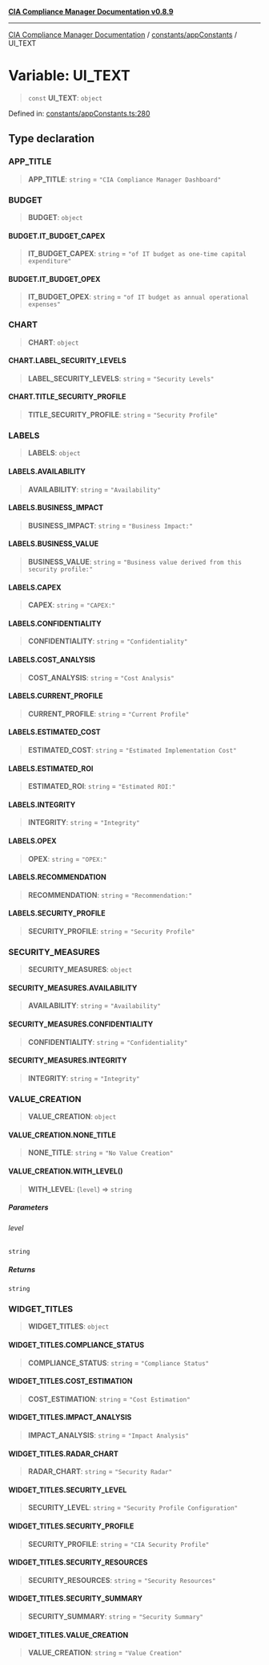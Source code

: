 [**CIA Compliance Manager Documentation v0.8.9**](../../../README.md)

***

[CIA Compliance Manager Documentation](../../../modules.md) / [constants/appConstants](../README.md) / UI\_TEXT

# Variable: UI\_TEXT

> `const` **UI\_TEXT**: `object`

Defined in: [constants/appConstants.ts:280](https://github.com/Hack23/cia-compliance-manager/blob/e1ae27dd41c4ccea8a13cdec993022242a97dce3/src/constants/appConstants.ts#L280)

## Type declaration

### APP\_TITLE

> **APP\_TITLE**: `string` = `"CIA Compliance Manager Dashboard"`

### BUDGET

> **BUDGET**: `object`

#### BUDGET.IT\_BUDGET\_CAPEX

> **IT\_BUDGET\_CAPEX**: `string` = `"of IT budget as one-time capital expenditure"`

#### BUDGET.IT\_BUDGET\_OPEX

> **IT\_BUDGET\_OPEX**: `string` = `"of IT budget as annual operational expenses"`

### CHART

> **CHART**: `object`

#### CHART.LABEL\_SECURITY\_LEVELS

> **LABEL\_SECURITY\_LEVELS**: `string` = `"Security Levels"`

#### CHART.TITLE\_SECURITY\_PROFILE

> **TITLE\_SECURITY\_PROFILE**: `string` = `"Security Profile"`

### LABELS

> **LABELS**: `object`

#### LABELS.AVAILABILITY

> **AVAILABILITY**: `string` = `"Availability"`

#### LABELS.BUSINESS\_IMPACT

> **BUSINESS\_IMPACT**: `string` = `"Business Impact:"`

#### LABELS.BUSINESS\_VALUE

> **BUSINESS\_VALUE**: `string` = `"Business value derived from this security profile:"`

#### LABELS.CAPEX

> **CAPEX**: `string` = `"CAPEX:"`

#### LABELS.CONFIDENTIALITY

> **CONFIDENTIALITY**: `string` = `"Confidentiality"`

#### LABELS.COST\_ANALYSIS

> **COST\_ANALYSIS**: `string` = `"Cost Analysis"`

#### LABELS.CURRENT\_PROFILE

> **CURRENT\_PROFILE**: `string` = `"Current Profile"`

#### LABELS.ESTIMATED\_COST

> **ESTIMATED\_COST**: `string` = `"Estimated Implementation Cost"`

#### LABELS.ESTIMATED\_ROI

> **ESTIMATED\_ROI**: `string` = `"Estimated ROI:"`

#### LABELS.INTEGRITY

> **INTEGRITY**: `string` = `"Integrity"`

#### LABELS.OPEX

> **OPEX**: `string` = `"OPEX:"`

#### LABELS.RECOMMENDATION

> **RECOMMENDATION**: `string` = `"Recommendation:"`

#### LABELS.SECURITY\_PROFILE

> **SECURITY\_PROFILE**: `string` = `"Security Profile"`

### SECURITY\_MEASURES

> **SECURITY\_MEASURES**: `object`

#### SECURITY\_MEASURES.AVAILABILITY

> **AVAILABILITY**: `string` = `"Availability"`

#### SECURITY\_MEASURES.CONFIDENTIALITY

> **CONFIDENTIALITY**: `string` = `"Confidentiality"`

#### SECURITY\_MEASURES.INTEGRITY

> **INTEGRITY**: `string` = `"Integrity"`

### VALUE\_CREATION

> **VALUE\_CREATION**: `object`

#### VALUE\_CREATION.NONE\_TITLE

> **NONE\_TITLE**: `string` = `"No Value Creation"`

#### VALUE\_CREATION.WITH\_LEVEL()

> **WITH\_LEVEL**: (`level`) => `string`

##### Parameters

###### level

`string`

##### Returns

`string`

### WIDGET\_TITLES

> **WIDGET\_TITLES**: `object`

#### WIDGET\_TITLES.COMPLIANCE\_STATUS

> **COMPLIANCE\_STATUS**: `string` = `"Compliance Status"`

#### WIDGET\_TITLES.COST\_ESTIMATION

> **COST\_ESTIMATION**: `string` = `"Cost Estimation"`

#### WIDGET\_TITLES.IMPACT\_ANALYSIS

> **IMPACT\_ANALYSIS**: `string` = `"Impact Analysis"`

#### WIDGET\_TITLES.RADAR\_CHART

> **RADAR\_CHART**: `string` = `"Security Radar"`

#### WIDGET\_TITLES.SECURITY\_LEVEL

> **SECURITY\_LEVEL**: `string` = `"Security Profile Configuration"`

#### WIDGET\_TITLES.SECURITY\_PROFILE

> **SECURITY\_PROFILE**: `string` = `"CIA Security Profile"`

#### WIDGET\_TITLES.SECURITY\_RESOURCES

> **SECURITY\_RESOURCES**: `string` = `"Security Resources"`

#### WIDGET\_TITLES.SECURITY\_SUMMARY

> **SECURITY\_SUMMARY**: `string` = `"Security Summary"`

#### WIDGET\_TITLES.VALUE\_CREATION

> **VALUE\_CREATION**: `string` = `"Value Creation"`
